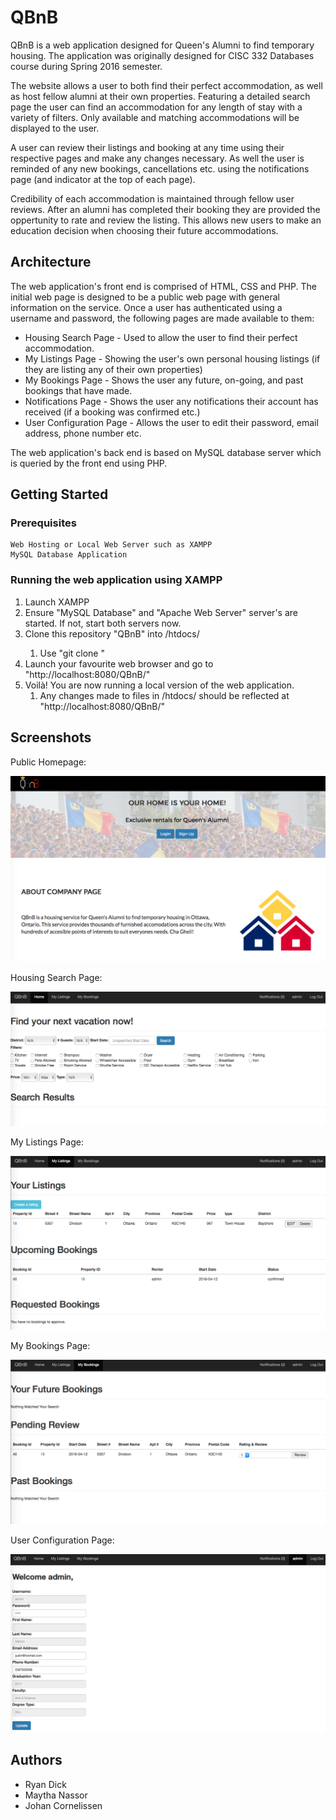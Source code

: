 # QBnB

QBnB is a web application designed for Queen's Alumni to find temporary housing.
The application was originally designed for CISC 332 Databases course during Spring 2016 semester.

The website allows a user to both find their perfect accommodation, as well as host fellow alumni at their own properties.
Featuring a detailed search page the user can find an accommodation for any length of stay with a variety of filters.
Only available and matching accommodations will be displayed to the user.

A user can review their listings and booking at any time using their respective pages and make any changes necessary.
As well the user is reminded of any new bookings, cancellations etc. using the notifications page (and indicator at the top of each page).

Credibility of each accommodation is maintained through fellow user reviews. 
After an alumni has completed their booking they are provided the oppertunity to rate and review the listing.
This allows new users to make an education decision when choosing their future accommodations.

## Architecture
The web application's front end is comprised of HTML, CSS and PHP.
The initial web page is designed to be a public web page with general information on the service.
Once a user has authenticated using a username and password, the following pages are made available to them:
* Housing Search Page - Used to allow the user to find their perfect accommodation.
* My Listings Page - Showing the user's own personal housing listings (if they are listing any of their own properties)
* My Bookings Page - Shows the user any future, on-going, and past bookings that have made.
* Notifications Page - Shows the user any notifications their account has received (if a booking was confirmed etc.)
* User Configuration Page - Allows the user to edit their password, email address, phone number etc.

The web application's back end is based on MySQL database server which is queried by the front end using PHP.

## Getting Started

### Prerequisites

```
Web Hosting or Local Web Server such as XAMPP
MySQL Database Application
```

### Running the web application using XAMPP
1. Launch XAMPP
2. Ensure "MySQL Database" and "Apache Web Server" server's are started. If not, start both servers now.
3. Clone this repository "QBnB" into <xamppApplicationFolder>/htdocs/
	1. Use "git clone <git clone url from github>"
4. Launch your favourite web browser and go to "http://localhost:8080/QBnB/"
5. Voilà! You are now running a local version of the web application.
	1. Any changes made to files in <xamppApplicationFolder>/htdocs/ should be reflected at "http://localhost:8080/QBnB/"

## Screenshots

Public Homepage:

![alt text](https://github.com/johan1252/QBnB/blob/master/Screenshots/Screenshot_Homepage.png?raw=true)

Housing Search Page:

![alt text](https://github.com/johan1252/QBnB/blob/master/Screenshots/Screenshot_Search.png?raw=true)

My Listings Page:

![alt text](https://github.com/johan1252/QBnB/blob/master/Screenshots/Screenshot_MyListings.png?raw=true)

My Bookings Page:

![alt text](https://github.com/johan1252/QBnB/blob/master/Screenshots/Screenshot_MyBookings.png?raw=true)

User Configuration Page:

![alt text](https://github.com/johan1252/QBnB/blob/master/Screenshots/Screenshot_User.png?raw=true)

## Authors

* Ryan Dick
* Maytha Nassor
* Johan Cornelissen

